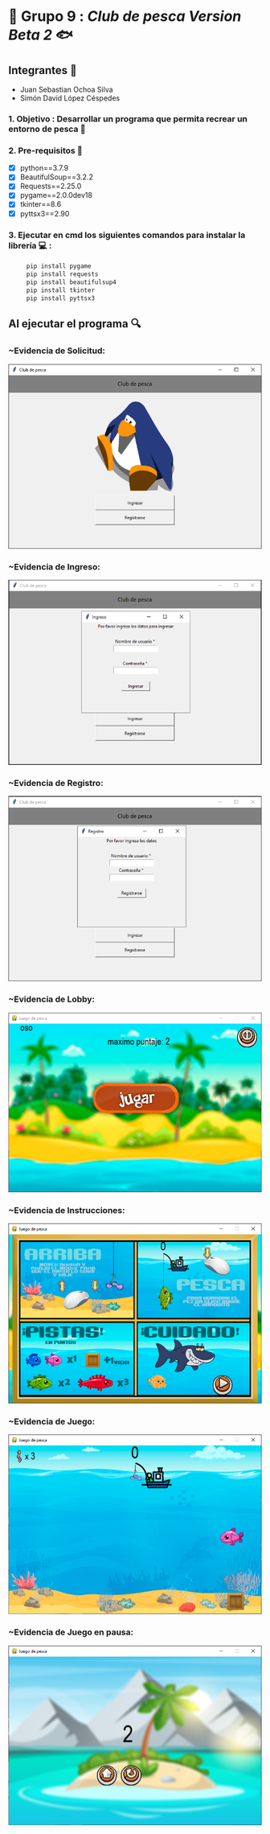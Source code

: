 # :tropical_fish: Grupo 9 : ***Club de pesca Version Beta 2*** :fish:

## Integrantes :bookmark_tabs: 

- Juan Sebastian Ochoa Silva
- Simón David López Céspedes

### 1. Objetivo : Desarrollar un programa que permita recrear un entorno de pesca :pushpin:


### 2. Pre-requisitos :scroll:
  - [x] python==3.7.9
  - [x] BeautifulSoup==3.2.2
  - [x] Requests==2.25.0
  - [x] pygame==2.0.0dev18
  - [x] tkinter==8.6
  - [x] pyttsx3==2.90

### 3. Ejecutar en cmd los siguientes comandos para instalar la librería :computer: :
```
     pip install pygame
     pip install requests
     pip install beautifulsup4
     pip install tkinter
     pip install pyttsx3
```

## Al ejecutar el programa :mag:

### ~Evidencia de Solicitud:
![Aquí la descripción de la imagen por si no carga](https://github.com/Sebastian2000pk/Juego-de-Pesca/blob/main/Evidencias/Login1.PNG)   
### ~Evidencia de Ingreso:
![Aquí la descripción de la imagen por si no carga](https://github.com/Sebastian2000pk/Juego-de-Pesca/blob/main/Evidencias/Login2.PNG)   
### ~Evidencia de Registro:
![Aquí la descripción de la imagen por si no carga](https://github.com/Sebastian2000pk/Juego-de-Pesca/blob/main/Evidencias/Login3.PNG)   
### ~Evidencia de Lobby:
![Aquí la descripción de la imagen por si no carga](https://github.com/Sebastian2000pk/Juego-de-Pesca/blob/main/Evidencias/fondologin.PNG)   
### ~Evidencia de Instrucciones:
![Aquí la descripción de la imagen por si no carga](https://github.com/Sebastian2000pk/Juego-de-Pesca/blob/main/Evidencias/Instrucciones.PNG)   
### ~Evidencia de Juego:
![Aquí la descripción de la imagen por si no carga](https://github.com/Sebastian2000pk/Juego-de-Pesca/blob/main/Evidencias/InGame.PNG)   
### ~Evidencia de Juego en pausa:
![Aquí la descripción de la imagen por si no carga](https://github.com/Sebastian2000pk/Juego-de-Pesca/blob/main/Evidencias/Pausa.PNG)   
